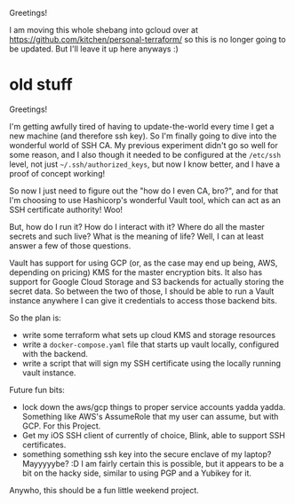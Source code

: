 Greetings!

I am moving this whole shebang into gcloud over at https://github.com/kitchen/personal-terraform/ so this is no longer going to be updated. But I'll leave it up here anyways :)



# old stuff
Greetings!

I'm getting awfully tired of having to update-the-world every time I get a new machine (and therefore ssh key).
So I'm finally going to dive into the wonderful world of SSH CA.
My previous experiment didn't go so well for some reason, and I also though it needed to be configured at the `/etc/ssh` level, not just `~/.ssh/authorized_keys`, but now I know better, and I have a proof of concept working!

So now I just need to figure out the "how do I even CA, bro?", and for that I'm choosing to use Hashicorp's wonderful Vault tool, which can act as an SSH certificate authority!
Woo!

But, how do I run it?
How do I interact with it?
Where do all the master secrets and such live?
What is the meaning of life?
Well, I can at least answer a few of those questions.

Vault has support for using GCP (or, as the case may end up being, AWS, depending on pricing) KMS for the master encryption bits.
It also has support for Google Cloud Storage and S3 backends for actually storing the secret data.
So between the two of those, I should be able to run a Vault instance anywhere I can give it credentials to access those backend bits.

So the plan is:
* write some terraform what sets up cloud KMS and storage resources
* write a `docker-compose.yaml` file that starts up vault locally, configured with the backend.
* write a script that will sign my SSH certificate using the locally running vault instance.

Future fun bits:
* lock down the aws/gcp things to proper service accounts yadda yadda.
  Something like AWS's AssumeRole that my user can assume, but with GCP.
  For this Project.
* Get my iOS SSH client of currently of choice, Blink, able to support SSH certificates.
* something something ssh key into the secure enclave of my laptop? Mayyyyybe? :D I am fairly certain this is possible, but it appears to be a bit on the hacky side, similar to using PGP and a Yubikey for it.

Anywho, this should be a fun little weekend project.
